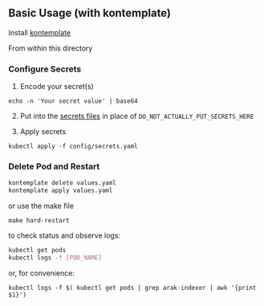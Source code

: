 ## Basic Usage (with kontemplate)

Install [kontemplate](https://code.tvl.fyi/tree/ops/kontemplate)

From within this directory

### Configure Secrets

1. Encode your secret(s)

```shell
echo -n 'Your secret value' | base64
```

2. Put into the [secrets files](./config/secrets.yaml) in place of `DO_NOT_ACTUALLY_PUT_SECRETS_HERE`


3. Apply secrets
```shell
kubectl apply -f config/secrets.yaml
```

### Delete Pod and Restart

```sh
kontemplate delete values.yaml
kontemplate apply values.yaml
```

or use the make file

```shell
make hard-restart
```

to check status and observe logs:

```sh
kubectl get pods
kubectl logs -f [POD_NAME]
```

or, for convenience:

```shell
kubectl logs -f $( kubectl get pods | grep arak-indexer | awk '{print $1}')
```